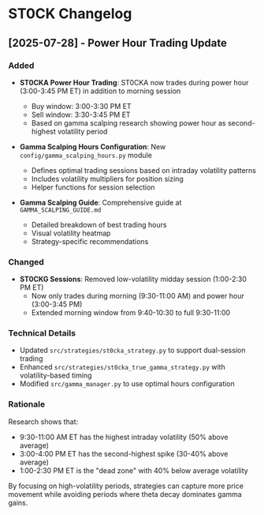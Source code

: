 # ST0CK Changelog

## [2025-07-28] - Power Hour Trading Update

### Added
- **ST0CKA Power Hour Trading**: ST0CKA now trades during power hour (3:00-3:45 PM ET) in addition to morning session
  - Buy window: 3:00-3:30 PM ET
  - Sell window: 3:30-3:45 PM ET
  - Based on gamma scalping research showing power hour as second-highest volatility period

- **Gamma Scalping Hours Configuration**: New `config/gamma_scalping_hours.py` module
  - Defines optimal trading sessions based on intraday volatility patterns
  - Includes volatility multipliers for position sizing
  - Helper functions for session selection

- **Gamma Scalping Guide**: Comprehensive guide at `GAMMA_SCALPING_GUIDE.md`
  - Detailed breakdown of best trading hours
  - Visual volatility heatmap
  - Strategy-specific recommendations

### Changed
- **ST0CKG Sessions**: Removed low-volatility midday session (1:00-2:30 PM ET)
  - Now only trades during morning (9:30-11:00 AM) and power hour (3:00-3:45 PM)
  - Extended morning window from 9:40-10:30 to full 9:30-11:00

### Technical Details
- Updated `src/strategies/st0cka_strategy.py` to support dual-session trading
- Enhanced `src/strategies/st0cka_true_gamma_strategy.py` with volatility-based timing
- Modified `src/gamma_manager.py` to use optimal hours configuration

### Rationale
Research shows that:
- 9:30-11:00 AM ET has the highest intraday volatility (50% above average)
- 3:00-4:00 PM ET has the second-highest spike (30-40% above average)
- 1:00-2:30 PM ET is the "dead zone" with 40% below average volatility

By focusing on high-volatility periods, strategies can capture more price movement while avoiding periods where theta decay dominates gamma gains.